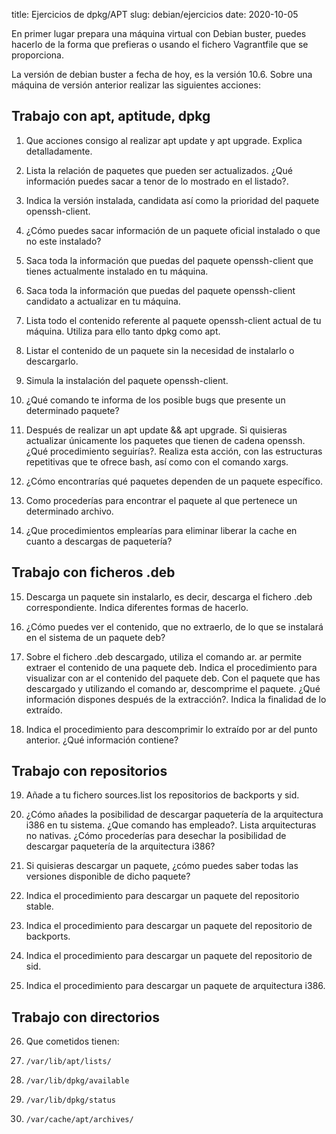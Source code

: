 title: Ejercicios de dpkg/APT
slug: debian/ejercicios
date: 2020-10-05

En primer lugar prepara una máquina virtual con Debian buster, puedes
hacerlo de la forma que prefieras o usando el fichero Vagrantfile que
se proporciona.

La versión de debian buster a fecha de hoy, es la versión 10.6. Sobre
una máquina de versión anterior realizar las siguientes acciones:

## Trabajo con apt, aptitude, dpkg

1. Que acciones consigo al realizar apt update y apt upgrade. Explica
   detalladamente.
     
2. Lista la relación de paquetes que pueden ser actualizados. ¿Qué
   información puedes sacar a tenor de lo mostrado en el listado?.
       
3. Indica la versión instalada, candidata así como la prioridad del
   paquete openssh-client.
   
4. ¿Cómo puedes sacar información de un paquete oficial instalado o
   que no este instalado?
	
5. Saca toda la información que puedas del paquete openssh-client que
   tienes actualmente instalado en tu máquina.
	
6. Saca toda la información que puedas del paquete openssh-client
   candidato a actualizar en tu máquina.
	 
7. Lista todo el contenido referente al paquete openssh-client actual
   de tu máquina. Utiliza para ello tanto dpkg como apt.
	
8. Listar el contenido de un paquete sin la necesidad de instalarlo o
   descargarlo.
       
9. Simula la instalación del paquete openssh-client.
       
10. ¿Qué comando te informa de los posible bugs que presente un
    determinado paquete?
       
11. Después de realizar un apt update && apt upgrade. Si quisieras
    actualizar únicamente los paquetes que tienen de cadena
    openssh. ¿Qué procedimiento seguirías?. Realiza esta acción, con
    las estructuras repetitivas que te ofrece bash, así como con el
    comando xargs.
       
12. ¿Cómo encontrarías qué paquetes dependen de un paquete
    específico.
       	
13. Como procederías para encontrar el paquete al que pertenece un
    determinado archivo.
	
14. ¿Que procedimientos emplearías para eliminar liberar la cache en
    cuanto a descargas de paquetería?
       	
## Trabajo con ficheros .deb

15. Descarga un paquete sin instalarlo, es decir, descarga el fichero
    .deb correspondiente. Indica diferentes formas de hacerlo.
       
16. ¿Cómo puedes ver el contenido, que no extraerlo, de lo que se
    instalará en el sistema de un paquete deb?
	
17. Sobre el fichero .deb descargado, utiliza el comando ar. ar
    permite extraer el contenido de una paquete deb. Indica el
    procedimiento para visualizar con ar el contenido del paquete
    deb. Con el paquete que has descargado y utilizando el comando ar,
    descomprime el paquete. ¿Qué información dispones después de la
    extracción?. Indica la finalidad de lo extraído.
       
18. Indica el procedimiento para descomprimir lo extraído por ar del
    punto anterior. ¿Qué información contiene?

## Trabajo con repositorios

19. Añade a tu fichero sources.list los repositorios de backports y
    sid.
       
20. ¿Cómo añades la posibilidad de descargar paquetería de la
    arquitectura i386 en tu sistema. ¿Que comando has empleado?. Lista
    arquitecturas no nativas. ¿Cómo procederías para desechar la
    posibilidad de descargar paquetería de la arquitectura i386?
	
21. Si quisieras descargar un paquete, ¿cómo puedes saber todas las
    versiones disponible de dicho paquete?
	
22. Indica el procedimiento para descargar un paquete del repositorio
    stable.
	
23. Indica el procedimiento para descargar un paquete del repositorio
    de backports.
	
24. Indica el procedimiento para descargar un paquete del repositorio
    de sid.
	
25. Indica el procedimiento para descargar un paquete de arquitectura
i386.

## Trabajo con directorios 

26. Que cometidos tienen:

  1. `/var/lib/apt/lists/`
  2. `/var/lib/dpkg/available`
  3. `/var/lib/dpkg/status`
  4. `/var/cache/apt/archives/`

